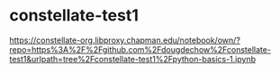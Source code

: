 # constellate-test1

https://constellate-org.libproxy.chapman.edu/notebook/own/?repo=https%3A%2F%2Fgithub.com%2Fdougdechow%2Fconstellate-test1&urlpath=tree%2Fconstellate-test1%2Fpython-basics-1.ipynb

